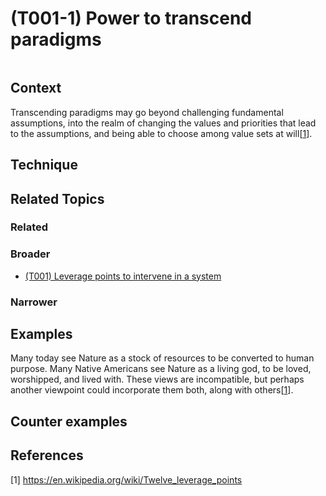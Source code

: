 # (T001-1) Power to transcend paradigms


<image>

## Context

Transcending paradigms may go beyond challenging fundamental assumptions, into the realm of changing the values and priorities that lead to the assumptions, and being able to choose among value sets at will[[1](#1)].

## Technique


## Related Topics

### Related

### Broader

* [(T001) Leverage points to intervene in a system](../(T001)%20Leverage%20points%20to%20intervene%20in%20a%20system/README.md)

### Narrower


## Examples

Many today see Nature as a stock of resources to be converted to human purpose. Many Native Americans see Nature as a living god, to be loved, worshipped, and lived with. These views are incompatible, but perhaps another viewpoint could incorporate them both, along with others[[1](#1)].

<links to examples>

## Counter examples

<links to counter-examples>

## References

<a name="1"></a>[1] https://en.wikipedia.org/wiki/Twelve_leverage_points
